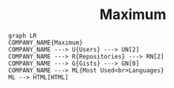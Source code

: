 <h1 align="center">Maximum</h1>

```mermaid
graph LR
COMPANY_NAME{Maximum}
COMPANY_NAME ---> U{Users} ---> UN[2]
COMPANY_NAME ---> R{Repositories} ---> RN[2]
COMPANY_NAME ---> G{Gists} ---> GN[0]
COMPANY_NAME ---> ML{Most Used<br>Languages}
ML --> HTML[HTML]
```
